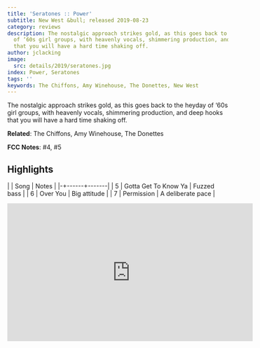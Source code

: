 ```yaml
---
title: 'Seratones :: Power'
subtitle: New West &bull; released 2019-08-23
category: reviews
description: The nostalgic approach strikes gold, as this goes back to the heyday
  of ‘60s girl groups, with heavenly vocals, shimmering production, and deep hooks
  that you will have a hard time shaking off.
author: jclacking
image:
  src: details/2019/seratones.jpg
index: Power, Seratones
tags: ''
keywords: The Chiffons, Amy Winehouse, The Donettes, New West
---
```

The nostalgic approach strikes gold, as this goes back to the heyday of ‘60s girl groups, with heavenly vocals, shimmering production, and deep hooks that you will have a hard time shaking off.<!--more-->

**Related**: The Chiffons, Amy Winehouse, The Donettes

**FCC Notes**: #4, #5

## Highlights

| | Song | Notes |
|-+------+-------|
| 5 | Gotta Get To Know Ya | Fuzzed bass |
| 6 | Over You | Big attitude |
| 7 | Permission | A deliberate pace |

<div class="tlo-detail-video"><iframe width="560" height="315" src="https://www.youtube.com/embed/LakVRoQayyQ" frameborder="0" allow="autoplay; encrypted-media" allowfullscreen></iframe></div>

